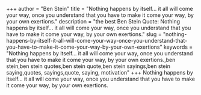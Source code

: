 +++
author = "Ben Stein"
title = "Nothing happens by itself... it all will come your way, once you understand that you have to make it come your way, by your own exertions."
description = "the best Ben Stein Quote: Nothing happens by itself... it all will come your way, once you understand that you have to make it come your way, by your own exertions."
slug = "nothing-happens-by-itself-it-all-will-come-your-way-once-you-understand-that-you-have-to-make-it-come-your-way-by-your-own-exertions"
keywords = "Nothing happens by itself... it all will come your way, once you understand that you have to make it come your way, by your own exertions.,ben stein,ben stein quotes,ben stein quote,ben stein sayings,ben stein saying,quotes, sayings,quote, saying, motivation"
+++
Nothing happens by itself... it all will come your way, once you understand that you have to make it come your way, by your own exertions.
